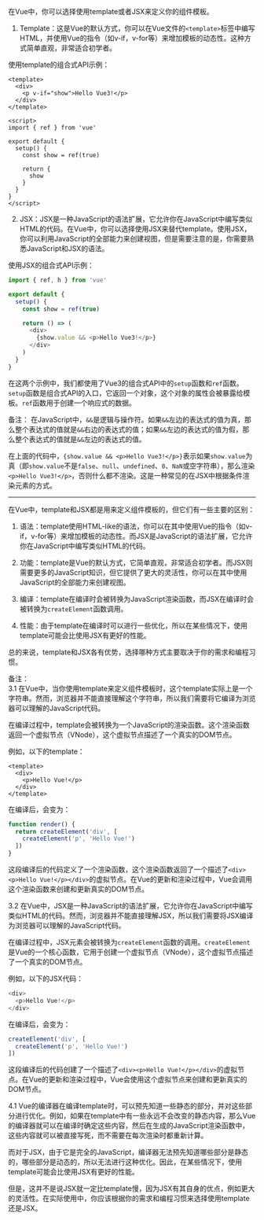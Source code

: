 在Vue中，你可以选择使用template或者JSX来定义你的组件模板。

1. Template：这是Vue的默认方式，你可以在Vue文件的`<template>`标签中编写HTML，并使用Vue的指令（如v-if，v-for等）来增加模板的动态性。这种方式简单直观，非常适合初学者。    

使用template的组合式API示例：
```vue
<template>
  <div>
    <p v-if="show">Hello Vue3!</p>
  </div>
</template>

<script>
import { ref } from 'vue'

export default {
  setup() {
    const show = ref(true)

    return {
      show
    }
  }
}
</script>
```  

2. JSX：JSX是一种JavaScript的语法扩展，它允许你在JavaScript中编写类似HTML的代码。在Vue中，你可以选择使用JSX来替代template。使用JSX，你可以利用JavaScript的全部能力来创建视图，但是需要注意的是，你需要熟悉JavaScript和JSX的语法。

使用JSX的组合式API示例：    
```javascript
import { ref, h } from 'vue'

export default {
  setup() {
    const show = ref(true)

    return () => (
      <div>
        {show.value && <p>Hello Vue3!</p>}
      </div>
    )
  }
}
```
在这两个示例中，我们都使用了Vue3的组合式API中的`setup`函数和`ref`函数。`setup`函数是组合式API的入口，它返回一个对象，这个对象的属性会被暴露给模板。`ref`函数用于创建一个响应式的数据。   

备注：
在JavaScript中，`&&`是逻辑与操作符。如果`&&`左边的表达式的值为真，那么整个表达式的值就是`&&`右边的表达式的值；如果`&&`左边的表达式的值为假，那么整个表达式的值就是`&&`左边的表达式的值。

在上面的代码中，`{show.value && <p>Hello Vue3!</p>}`表示如果`show.value`为真（即`show.value`不是`false`、`null`、`undefined`、`0`、`NaN`或空字符串），那么渲染`<p>Hello Vue3!</p>`，否则什么都不渲染。这是一种常见的在JSX中根据条件渲染元素的方式。

---

在Vue中，template和JSX都是用来定义组件模板的，但它们有一些主要的区别：

1. 语法：template使用HTML-like的语法，你可以在其中使用Vue的指令（如v-if，v-for等）来增加模板的动态性。而JSX是JavaScript的语法扩展，它允许你在JavaScript中编写类似HTML的代码。
    
2. 功能：template是Vue的默认方式，它简单直观，非常适合初学者。而JSX则需要更多的JavaScript知识，但它提供了更大的灵活性，你可以在其中使用JavaScript的全部能力来创建视图。
    
3. 编译：template在编译时会被转换为JavaScript渲染函数，而JSX在编译时会被转换为`createElement`函数调用。
    
4. 性能：由于template在编译时可以进行一些优化，所以在某些情况下，使用template可能会比使用JSX有更好的性能。
    

总的来说，template和JSX各有优势，选择哪种方式主要取决于你的需求和编程习惯。

备注：  
3.1 在Vue中，当你使用template来定义组件模板时，这个template实际上是一个字符串。然而，浏览器并不能直接理解这个字符串，所以我们需要将它编译为浏览器可以理解的JavaScript代码。

在编译过程中，template会被转换为一个JavaScript的渲染函数。这个渲染函数返回一个虚拟节点（VNode），这个虚拟节点描述了一个真实的DOM节点。

例如，以下的template：  
```vue
<template>
  <div>
    <p>Hello Vue!</p>
  </div>
</template>
```
在编译后，会变为：  
```js
function render() {
  return createElement('div', [
    createElement('p', 'Hello Vue!')
  ])
}
```
这段编译后的代码定义了一个渲染函数，这个渲染函数返回了一个描述了`<div><p>Hello Vue!</p></div>`的虚拟节点。在Vue的更新和渲染过程中，Vue会调用这个渲染函数来创建和更新真实的DOM节点。  

3.2 在Vue中，JSX是一种JavaScript的语法扩展，它允许你在JavaScript中编写类似HTML的代码。然而，浏览器并不能直接理解JSX，所以我们需要将JSX编译为浏览器可以理解的JavaScript代码。

在编译过程中，JSX元素会被转换为`createElement`函数的调用。`createElement`是Vue的一个核心函数，它用于创建一个虚拟节点（VNode），这个虚拟节点描述了一个真实的DOM节点。

例如，以下的JSX代码：
```js
<div>
  <p>Hello Vue!</p>
</div>
```
在编译后，会变为：  
```js
createElement('div', [
  createElement('p', 'Hello Vue!')
])
```
这段编译后的代码创建了一个描述了`<div><p>Hello Vue!</p></div>`的虚拟节点。在Vue的更新和渲染过程中，Vue会使用这个虚拟节点来创建和更新真实的DOM节点。   

4.1 Vue的编译器在编译template时，可以预先知道一些静态的部分，并对这些部分进行优化。例如，如果在template中有一些永远不会改变的静态内容，那么Vue的编译器就可以在编译时确定这些内容，然后在生成的JavaScript渲染函数中，这些内容就可以被直接写死，而不需要在每次渲染时都重新计算。

而对于JSX，由于它是完全的JavaScript，编译器无法预先知道哪些部分是静态的，哪些部分是动态的，所以无法进行这种优化。因此，在某些情况下，使用template可能会比使用JSX有更好的性能。

但是，这并不是说JSX就一定比template慢，因为JSX有其自身的优点，例如更大的灵活性。在实际使用中，你应该根据你的需求和编程习惯来选择使用template还是JSX。   



